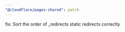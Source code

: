 ```yaml
---
"@cloudflare/pages-shared": patch
---
```


fix: Sort the order of \_redirects static redirects correctly
